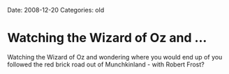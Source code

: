 Date: 2008-12-20
Categories: old

# Watching the Wizard of Oz and ...

Watching the Wizard of Oz and wondering where you would end up of you followed the red brick road out of Munchkinland - with Robert Frost?
